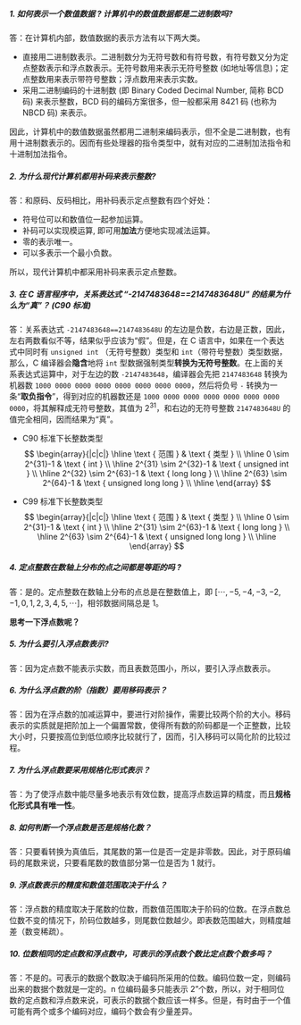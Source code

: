 ##### 1. 如何表示一个数值数据 ? 计算机中的数值数据都是二进制数吗?

答：在计算机内部，数值数据的表示方法有以下两大类。
- 直接用二进制数表示。二进制数分为无符号数和有符号数，有符号数又分为定点整数表示和浮点数表示。无符号数用来表示无符号整数 (如地址等信息)；定点整数用来表示带符号整数；浮点数用来表示实数。
- 采用二进制编码的十进制数 (即 Binary Coded Decimal Number, 简称 BCD 码) 来表示整数，BCD 码的编码方案很多，但一般都采用 8421 码 (也称为 NBCD 码) 来表示。

因此，计算机中的数值数据虽然都用二进制来编码表示，但不全是二进制数，也有用十进制数表示的。因而有些处理器的指令类型中，就有对应的二进制加法指令和十进制加法指令。

##### 2. 为什么现代计算机都用补码来表示整数?

答：和原码、反码相比，用补码表示定点整数有四个好处：

- 符号位可以和数值位一起参加运算。
- 补码可以实现模运算, 即可用**加法**方便地实现减法运算。
- 零的表示唯一。
- 可以多表示一个最小负数。

所以，现代计算机中都采用补码来表示定点整数。


##### 3. 在 C 语言程序中，关系表达式 “-2147483648==2147483648U” 的结果为什么为“真”？ (C90 标准)

答：关系表达式 `-2147483648==2147483648U` 的左边是负数，右边是正数，因此，左右两数看似不等，结果似乎应该为“假”。但是，在 C 语言中，如果在一个表达式中同时有 `unsigned int` （无符号整数）类型和 `int`（带符号整数）类型数据，那么，C 编译器会**隐含**地将 `int` 型数据强制类型**转换为无符号整数**。在上面的关系表达式运算中，对于左边的数 `-2147483648`，编译器会先把 `2147483648` 转换为机器数 `1000 0000 0000 0000 0000 0000 0000 0000`，然后将负号 `-` 转换为一条“**取负指令**”，得到对应的机器数还是 `1000 0000 0000 0000 0000 0000 0000 0000`，将其解释成无符号整数，其值为 $2^{31}$，和右边的无符号整数 `2147483648U` 的值完全相同，因而结果为“真”。
- C90 标准下长整数类型
$$
\begin{array}{|c|c|}
\hline \text { 范围 } & \text { 类型 } \\
\hline 0 \sim 2^{31}-1 & \text { int } \\
\hline 2^{31} \sim 2^{32}-1 & \text { unsigned int } \\
\hline 2^{32} \sim 2^{63}-1 & \text { long long } \\
\hline 2^{63} \sim 2^{64}-1 & \text { unsigned long long } \\
\hline
\end{array}
$$

- C99 标准下长整数类型
$$
\begin{array}{|c|c|}
\hline \text { 范围 } & \text { 类型 } \\
\hline 0 \sim 2^{31}-1 & \text { int } \\
\hline 2^{31} \sim 2^{63}-1 & \text { long long } \\
\hline 2^{63} \sim 2^{64}-1 & \text { unsigned long long } \\
\hline
\end{array}
$$

##### 4. 定点整数在数轴上分布的点之间都是等距的吗 ?

答：是的。定点整数在数轴上分布的点总是在整数值上，即 $[\cdots,-5,-4,-3,-2,-1, 0,1,2,3,4,5, \cdots]$，相邻数据间隔总是 1。

**思考一下浮点数呢？**

##### 5. 为什么要引入浮点数表示?

答：因为定点数不能表示实数，而且表数范围小，所以，要引入浮点数表示。

##### 6. 为什么浮点数的阶（指数）要用移码表示？

答：因为在浮点数的加减运算中，要进行对阶操作，需要比较两个阶的大小。移码表示的实质就是把阶加上一个偏置常数，使得所有数的阶码都是一个正整数，比较大小时，只要按高位到低位顺序比较就行了，因而，引入移码可以简化阶的比较过程。

##### 7. 为什么浮点数要采用规格化形式表示？ 

答：为了使浮点数中能尽量多地表示有效位数，提高浮点数运算的精度，而且**规格化形式具有唯一性**。

##### 8. 如何判断一个浮点数是否是规格化数？

答：只要看转换为真值后，其尾数的第一位是否一定是非零数。因此，对于原码编码的尾数来说，只要看尾数的数值部分第一位是否为 1 就行。

##### 9. 浮点数表示的精度和数值范围取决于什么？ 

答：浮点数的精度取决于尾数的位数，而数值范围取决于阶码的位数。在浮点数总位数不变的情况下，阶码位数越多，则尾数位数越少。即表数范围越大，则精度越差（数变稀疏）。

##### 10. 位数相同的定点数和浮点数中，可表示的浮点数个数比定点数个数多吗？

答：不是的。可表示的数据个数取决于编码所采用的位数。编码位数一定，则编码出来的数据个数就是一定的。n 位编码最多只能表示 2”个数，所以，对于相同位数的定点数和浮点数来说，可表示的数据个数应该一样多。但是，有时由于一个值可能有两个或多个编码对应，编码个数会有少量差异。